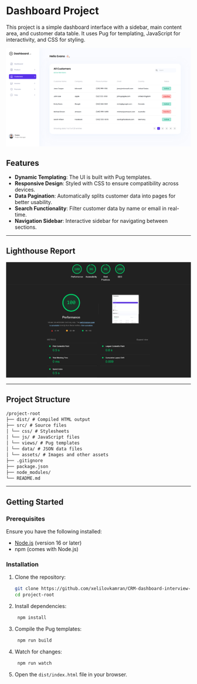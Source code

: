 # Dashboard Project

This project is a simple dashboard interface with a sidebar, main content area, and customer data table. It uses Pug for templating, JavaScript for interactivity, and CSS for styling.

![Home page](./public/home.png)

## Features

- **Dynamic Templating**: The UI is built with Pug templates.
- **Responsive Design**: Styled with CSS to ensure compatibility across devices.
- **Data Pagination**: Automatically splits customer data into pages for better usability.
- **Search Functionality**: Filter customer data by name or email in real-time.
- **Navigation Sidebar**: Interactive sidebar for navigating between sections.

---

## Lighthouse Report

![Home page](./public/lighthouse.png)

---

## Project Structure

```
/project-root
├── dist/ # Compiled HTML output
├── src/ # Source files
│ └── css/ # Stylesheets
│ └── js/ # JavaScript files
│ └── views/ # Pug templates
│ └── data/ # JSON data files
│ └── assets/ # Images and other assets
├── .gitignore
├── package.json
├── node_modules/
└── README.md
```

---

## Getting Started

### Prerequisites

Ensure you have the following installed:

- [Node.js](https://nodejs.org/) (version 16 or later)
- npm (comes with Node.js)

### Installation

1. Clone the repository:

   ```bash
   git clone https://github.com/xelilovkamran/CRM-dashboard-interview-task.git
   cd project-root
   ```

2. Install dependencies:
   ```bash
    npm install
   ```
3. Compile the Pug templates:
   ```bash
    npm run build
   ```
4. Watch for changes:
   ```bash
    npm run watch
   ```
5. Open the `dist/index.html` file in your browser.
